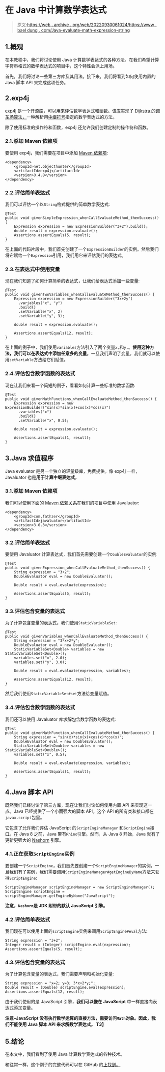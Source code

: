 # 在 Java 中计算数学表达式

> 原文:[https://web . archive . org/web/20220930061024/https://www . bael dung . com/Java-evaluate-math-expression-string](https://web.archive.org/web/20220930061024/https://www.baeldung.com/java-evaluate-math-expression-string)

## 1.概观

在本教程中，我们将讨论使用 Java 计算数学表达式的各种方法。在我们希望计算字符串格式的数学表达式的项目中，这个特性会派上用场。

首先，我们将讨论一些第三方库及其用法。接下来，我们将看到如何使用内置的 Java 脚本 API 来完成这项任务。

## 2.exp4j

[exp4j](https://web.archive.org/web/20220630132713/https://www.objecthunter.net/exp4j/) 是一个开源库，可以用来评估数学表达式和函数。该库实现了 [Dijkstra 的调车场算法，](https://web.archive.org/web/20220630132713/https://en.wikipedia.org/wiki/Shunting-yard_algorithm)一种解析用[中缀符号](https://web.archive.org/web/20220630132713/https://en.wikipedia.org/wiki/Infix_notation "Infix notation")指定的数学表达式的方法。

除了使用标准的操作符和函数，exp4j 还允许我们创建定制的操作符和函数。

### 2.1.添加 Maven 依赖项

要使用 exp4j，我们需要在项目中添加 [Maven 依赖项](https://web.archive.org/web/20220630132713/https://search.maven.org/search?q=g:net.objecthunter%20a:exp4j):

```
<dependency>
    <groupId>net.objecthunter</groupId>
    <artifactId>exp4j</artifactId>
    <version>0.4.8</version>
</dependency>
```

### 2.2.评估简单表达式

我们可以评估一个以`String`格式提供的简单数学表达式:

```
@Test
public void givenSimpleExpression_whenCallEvaluateMethod_thenSuccess() {
    Expression expression = new ExpressionBuilder("3+2").build();
    double result = expression.evaluate();
    Assertions.assertEquals(5, result);
}
```

在上面的代码片段中，我们首先创建了一个`ExpressionBuilder`的实例。然后我们将它赋给一个`Expression`引用，我们用它来评估我们的表达式。

### 2.3.在表达式中使用变量

现在我们知道了如何计算简单的表达式，让我们给表达式添加一些变量:

```
@Test
public void givenTwoVariables_whenCallEvaluateMethod_thenSuccess() {
    Expression expression = new ExpressionBuilder("3x+2y")
      .variables("x", "y")
      .build()
      .setVariable("x", 2)
      .setVariable("y", 3);

    double result = expression.evaluate();

    Assertions.assertEquals(12, result);
}
```

在上面的例子中，我们使用`variables`方法引入了两个变量`x,`和`y,`。**使用这种方法，我们可以在表达式中添加任意多的变量**。一旦我们声明了变量，我们就可以使用`setVariable`方法给它们赋值。

### 2.4.评估包含数学函数的表达式

现在让我们来看一个简短的例子，看看如何计算一些标准的数学函数:

```
@Test
public void givenMathFunctions_whenCallEvaluateMethod_thenSuccess() {
    Expression expression = new ExpressionBuilder("sin(x)*sin(x)+cos(x)*cos(x)")
      .variables("x")
      .build()
      .setVariable("x", 0.5);

    double result = expression.evaluate();

    Assertions.assertEquals(1, result);
}
```

## 3.Java 求值程序

Java evaluator 是另一个独立的轻量级库，免费提供。像 exp4j 一样，Javaluator 也是**用于计算中缀表达式**。

### 3.1.添加 Maven 依赖项

我们可以使用下面的 [Maven 依赖关系](https://web.archive.org/web/20220630132713/https://search.maven.org/search?q=g:com.fathzer%20a:javaluator)在我们的项目中使用 Javaluator:

```
<dependency>
    <groupId>com.fathzer</groupId>
    <artifactId>javaluator</artifactId>
    <version>3.0.3</version>
</dependency>
```

### 3.2.评估简单表达式

要使用 Javaluator 计算表达式，我们首先需要创建一个`DoubleEvaluator`的实例:

```
@Test
public void givenExpression_whenCallEvaluateMethod_thenSuccess() {
    String expression = "3+2";
    DoubleEvaluator eval = new DoubleEvaluator();

    Double result = eval.evaluate(expression);

    Assertions.assertEquals(5, result);
}
```

### 3.3.评估包含变量的表达式

为了计算包含变量的表达式，我们使用`StaticVariableSet`:

```
@Test
public void givenVariables_whenCallEvaluateMethod_thenSuccess() {
    String expression = "3*x+2*y";
    DoubleEvaluator eval = new DoubleEvaluator();
    StaticVariableSet<Double> variables = new StaticVariableSet<Double>();
    variables.set("x", 2.0);
    variables.set("y", 3.0);

    Double result = eval.evaluate(expression, variables);

    Assertions.assertEquals(12, result);
}
```

然后我们使用`StaticVariableSet#set`方法给变量赋值。

### 3.4.评估包含数学函数的表达式

我们还可以使用 Javaluator 库求解包含数学函数的表达式:

```
@Test
public void givenMathFunction_whenCallEvaluateMethod_thenSuccess() {
    String expression = "sin(x)*sin(x)+cos(x)*cos(x)";
    DoubleEvaluator eval = new DoubleEvaluator();
    StaticVariableSet<Double> variables = new StaticVariableSet<Double>();
    variables.set("x", 0.5);

    Double result = eval.evaluate(expression, variables);

    Assertions.assertEquals(1, result);
}
```

## 4.Java 脚本 API

既然我们已经讨论了第三方库，现在让我们讨论如何使用内置 API 来实现这一点。Java 已经提供了一个小而强大的脚本 API。这个 API 的所有类和接口都在`javax.script`包里。

它包含了允许我们评估 JavaScript 的`ScriptEngineManager` 和`ScriptEngine`接口。在 Java 8 之前，Java 带有`Rhino`引擎。然而，从 Java 8 开始，Java 就有了更新更强大的 [Nashorn](/web/20220630132713/https://www.baeldung.com/java-nashorn) 引擎。

### 4.1.正在获取`ScriptEngine`实例

要创建一个`ScriptEngine`，我们首先要创建一个`ScriptEngineManager`的实例。一旦我们有了实例，我们需要调用`ScriptEngineManager#getEngineByName`方法来获得`ScriptEngine`:

```
ScriptEngineManager scriptEngineManager = new ScriptEngineManager();
ScriptEngine scriptEngine = scriptEngineManager.getEngineByName("JavaScript");
```

**注意，`Nashorn`是 JDK 附带的默认 JavaScript 引擎。**

### 4.2.评估简单表达式

我们现在可以使用上面的`scriptEngine`实例来调用`ScriptEngine#eval`方法:

```
String expression = "3+2";
Integer result = (Integer) scriptEngine.eval(expression);
Assertions.assertEquals(5, result);
```

### 4.3.评估包含变量的表达式

为了计算包含变量的表达式，我们需要声明和初始化变量:

```
String expression = "x=2; y=3; 3*x+2*y;";
Double result = (Double) scriptEngine.eval(expression);
Assertions.assertEquals(12, result);
```

由于我们使用的是 JavaScript 引擎，**我们可以像在 JavaScript** 中一样直接向表达式添加变量。

**注意–JavaScript 没有执行数学运算的直接方法，需要访问`Math`对象。因此，我们不能使用 Java 脚本 API 来求解数学表达式。
T3】**

## 5.结论

在本文中，我们看到了使用 Java 计算数学表达式的各种技术。

和往常一样，这个例子的完整代码可以在 GitHub 的[上找到。](https://web.archive.org/web/20220630132713/https://github.com/eugenp/tutorials/tree/master/core-java-modules/core-java-lang-math-3)
